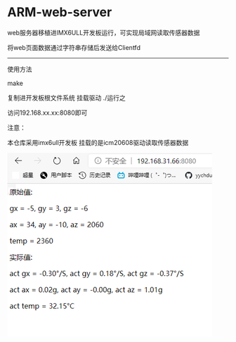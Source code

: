 # ARM-web-server
web服务器移植进IMX6ULL开发板运行，可实现局域网读取传感器数据

将web页面数据通过字符串存储后发送给Clientfd

-----

使用方法



make

复制进开发板根文件系统 挂载驱动 ./运行之

访问192.168.xx.xx:8080即可



注意：

本仓库采用imx6ull开发板 挂载的是icm20608驱动读取传感器数据

![image-20200813230010489](https://github.com/yychdu/ARM-web-server/blob/master/7.png)

